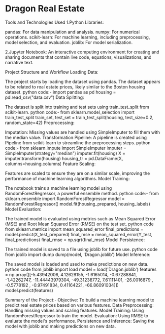 # Dragon Real Estate
Tools and Technologies Used
1.Python Libraries:

pandas: For data manipulation and analysis.
numpy: For numerical operations.
scikit-learn: For machine learning, including preprocessing, model selection, and evaluation.
joblib: For model serialization.

2.Jupyter Notebook: An interactive computing environment for creating and sharing documents that contain live code, equations, visualizations, and narrative text.

Project Structure and Workflow
Loading Data:

The project starts by loading the dataset using pandas. The dataset appears to be related to real estate prices, likely similar to the Boston housing dataset.
python
code:-
import pandas as pd
housing = pd.read_csv("data.csv")
Data Splitting:

The dataset is split into training and test sets using train_test_split from scikit-learn.
python
code:-
from sklearn.model_selection import train_test_split
train_set, test_set = train_test_split(housing, test_size=0.2, random_state=42)
Preprocessing:

Imputation: Missing values are handled using SimpleImputer to fill them with the median value.
Transformation Pipeline: A pipeline is created using Pipeline from scikit-learn to streamline the preprocessing steps.
python
code:-
from sklearn.impute import SimpleImputer
imputer = SimpleImputer(strategy="median")
imputer.fit(housing)
X = imputer.transform(housing)
housing_tr = pd.DataFrame(X, columns=housing.columns)
Feature Scaling:

Features are scaled to ensure they are on a similar scale, improving the performance of machine learning algorithms.
Model Training:

The notebook trains a machine learning model using RandomForestRegressor, a powerful ensemble method.
python
code:-
from sklearn.ensemble import RandomForestRegressor
model = RandomForestRegressor()
model.fit(housing_prepared, housing_labels)
Model Evaluation:

The trained model is evaluated using metrics such as Mean Squared Error (MSE) and Root Mean Squared Error (RMSE) on the test set.
python
 code
from sklearn.metrics import mean_squared_error
final_predictions = model.predict(X_test_prepared)
final_mse = mean_squared_error(Y_test, final_predictions)
final_rmse = np.sqrt(final_mse)
Model Persistence:

The trained model is saved to a file using joblib for future use.
python
 code
from joblib import dump
dump(model, 'Dragon.joblib')
Model Inference:

The saved model is loaded and used to make predictions on new data.
python
 code
from joblib import load
model = load('Dragon.joblib')
features = np.array([[-5.43942006, 4.12628155, -1.6165014, -0.67288841, -1.42262747,
                      -11.44443979304, -49.31238772,  7.61111401, -26.0016879 , -0.5778192 ,
                      -0.97491834,  0.41164221, -66.86091034]])
model.predict(features)


Summary of the Project:-
Objective: To build a machine learning model to predict real estate prices based on various features.
Data Preprocessing: Handling missing values and scaling features.
Model Training: Using RandomForestRegressor to train the model.
Evaluation: Using RMSE to evaluate the model's performance.
Persistence and Inference: Saving the model with joblib and making predictions on new data.
